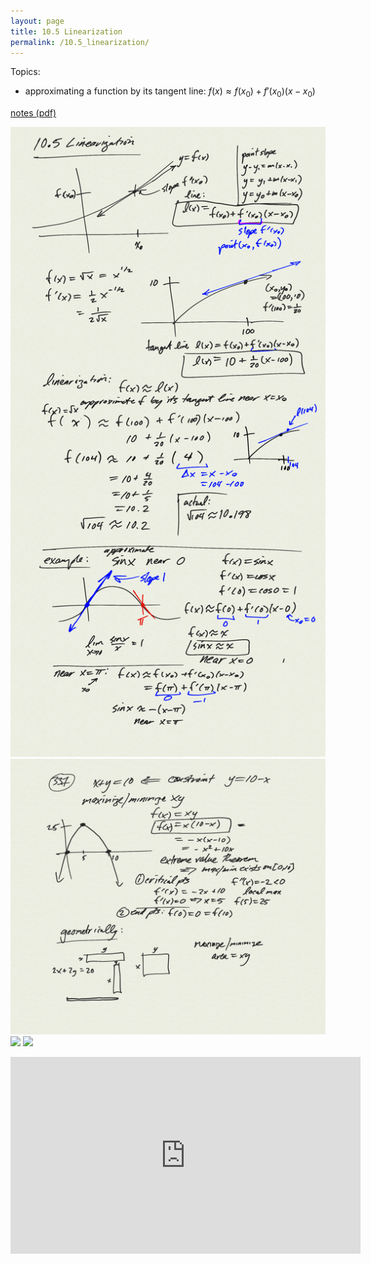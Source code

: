 ```yaml
---
layout: page
title: 10.5 Linearization
permalink: /10.5_linearization/
---
```


Topics: 

- approximating a function by its tangent line:
    $f(x) \approx f(x_0) + f'(x_0)(x-x_0)$

[notes (pdf)](PCHA_10.5_Linearization.pdf)

![](0.png)
![](1.png)
![](2.png)
![](3.png)

<iframe width="560" height="315" src="https://www.youtube.com/embed/WjrEA3ALP8I" title="YouTube video player" frameborder="0" allow="accelerometer; autoplay; clipboard-write; encrypted-media; gyroscope; picture-in-picture" allowfullscreen></iframe>


